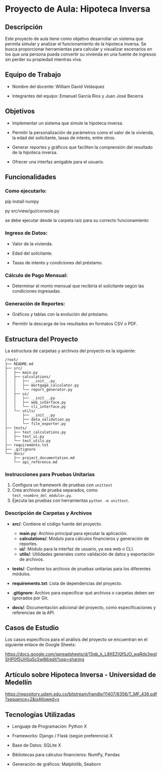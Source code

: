 # Proyecto de Aula: Hipoteca Inversa

## Descripción

Este proyecto de aula tiene como objetivo desarrollar un sistema que permita simular y analizar el funcionamiento de la hipoteca inversa. Se busca proporcionar herramientas para calcular y visualizar escenarios en los que una persona pueda convertir su vivienda en una fuente de ingresos sin perder su propiedad mientras viva.

## Equipo de Trabajo

- Nombre del docente: William David Velásquez

- Integrantes del equipo: Emanuel García Rios y Juan José Becerra


## Objetivos

- Implementar un sistema que simule la hipoteca inversa.

- Permitir la personalización de parámetros como el valor de la vivienda, la edad del solicitante, tasas de interés, entre otros.

- Generar reportes y gráficos que faciliten la comprensión del resultado de la hipoteca inversa.

- Ofrecer una interfaz amigable para el usuario.

## Funcionalidades

### Como ejecutarlo:

pip install numpy

py src/view/gui/console.py

 se debe ejecutar desde la carpeta raiz para su correcto funcionamiento

### Ingreso de Datos:

- Valor de la vivienda.

- Edad del solicitante.

- Tasas de interés y condiciones del préstamo.


### Cálculo de Pago Mensual:

- Determinar el monto mensual que recibiría el solicitante según las condiciones ingresadas.


### Generación de Reportes:

- Gráficos y tablas con la evolución del préstamo.

- Permitir la descarga de los resultados en formatos CSV o PDF.


## Estructura del Proyecto

La estructura de carpetas y archivos del proyecto es la siguiente:

```
/root/
├── README.md
├── src/
│   ├── main.py
│   ├── calculations/
│   │   ├── __init__.py
│   │   ├── mortgage_calculator.py
│   │   └── report_generator.py
│   ├── ui/
│   │   ├── __init__.py
│   │   ├── web_interface.py
│   │   └── cli_interface.py
│   └── utils/
│       ├── __init__.py
│       ├── data_validation.py
│       └── file_exporter.py
├── tests/
│   ├── test_calculations.py
│   ├── test_ui.py
│   └── test_utils.py
├── requirements.txt
├── .gitignore
└── docs/
    ├── project_documentation.md
    └── api_reference.md
```

### Instrucciones para Pruebas Unitarias

1. Configura un framework de pruebas con `unittest`
2. Crea archivos de prueba separados, como `test_<nombre_del_módulo>.py`.
3. Ejecuta las pruebas con herramientas `python -m unittest`.


### Descripción de Carpetas y Archivos

- **src/**: Contiene el código fuente del proyecto.
  - **main.py**: Archivo principal para ejecutar la aplicación.
  - **calculations/**: Módulo para cálculos financieros y generación de reportes.
  - **ui/**: Módulo para la interfaz de usuario, ya sea web o CLI.
  - **utils/**: Utilidades generales como validación de datos y exportación de archivos.

- **tests/**: Contiene los archivos de pruebas unitarias para los diferentes módulos.

- **requirements.txt**: Lista de dependencias del proyecto.

- **.gitignore**: Archivo para especificar qué archivos o carpetas deben ser ignorados por Git.

- **docs/**: Documentación adicional del proyecto, como especificaciones y referencias de la API.


## Casos de Estudio

Los casos específicos para el análisis del proyecto se encuentran en el siguiente enlace de Google Sheets:

https://docs.google.com/spreadsheets/d/13gb_k_L8XEZlQfSJO_waRds3wgISHP0f5UH5qSc5wlM/edit?usp=sharing

## Artículo sobre Hipoteca Inversa - Universidad de Medellín
https://repository.udem.edu.co/bitstream/handle/11407/6356/T_MF_436.pdf?sequence=2&isAllowed=y


## Tecnologías Utilizadas

- Lenguaje de Programación: Python X

- Frameworks: Django / Flask (según preferencia) X

- Base de Datos: SQLite X

- Bibliotecas para cálculos financieros: NumPy, Pandas

- Generación de gráficos: Matplotlib, Seaborn
